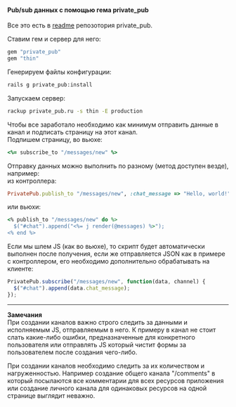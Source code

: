 #### Pub/sub данных с помощью гема private_pub
Все это есть в [readme](https://github.com/ryanb/private_pub) репозотория private_pub.   

Ставим гем и сервер для него:
```ruby
gem "private_pub"
gem "thin"
```
Генерируем файлы конфигурации:
```bash
rails g private_pub:install
```
Запускаем сервер:
```bash
rackup private_pub.ru -s thin -E production
```
Чтобы все заработало необходимо как минимум отправить данные в канал и подписать страницу на этот канал.  
Подпишем страницу, во вьюхе:
```ruby
<%= subscribe_to "/messages/new" %>
```
Отправку данных можно выполнить по разному (метод доступен везде), например:  
из контроллера:
```ruby
PrivatePub.publish_to "/messages/new", :chat_message => "Hello, world!"
```
или вьюхи:
```ruby
<% publish_to "/messages/new" do %>
  $("#chat").append("<%= j render(@messages) %>");
<% end %>
```
Если мы шлем JS (как во вьюхе), то скрипт будет автоматически выполнен после получения, если же отправляется JSON как в примере с контроллером, его необходимо дополнительно обрабатывать на клиенте:
```javascript
PrivatePub.subscribe("/messages/new", function(data, channel) {
  $("#chat").append(data.chat_message);
});
```
---
**Замечания**   
При создании каналов важно строго следить за данными и исполняемым JS, отправляемым в него. К примеру в канал не стоит слать какие-либо ошибки, предназначенные для конкретного пользователя или отправлять JS который чистит формы за пользователем после создания чего-либо.  

При создании каналов необходимо следить за их количеством и нагруженностью. Например создание общего канала "/comments" в который посылаются все комментарии для всех ресурсов приложения или создание личного канала для одинаковых ресурсов на одной странице выглядит неважно.







